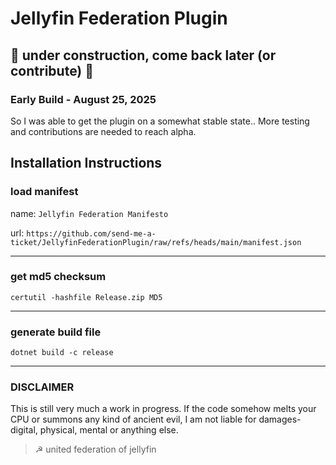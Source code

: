 # Jellyfin Federation Plugin

## 🚧 under construction, come back later (or contribute) 🚧

### Early Build - August 25, 2025

So I was able to get the plugin on a somewhat stable state..
More testing and contributions are needed to reach alpha.


## Installation Instructions

### load manifest
name: `Jellyfin Federation Manifesto`

url: `https://github.com/send-me-a-ticket/JellyfinFederationPlugin/raw/refs/heads/main/manifest.json`


---

### get md5 checksum
`certutil -hashfile Release.zip MD5`

---

### generate build file
`dotnet build -c release`

---
### DISCLAIMER

This is still very much a work in progress. If the code somehow melts your CPU or summons any kind of ancient evil, I am not liable for damages- digital, physical, mental or anything else.

> ☭ united federation of jellyfin






